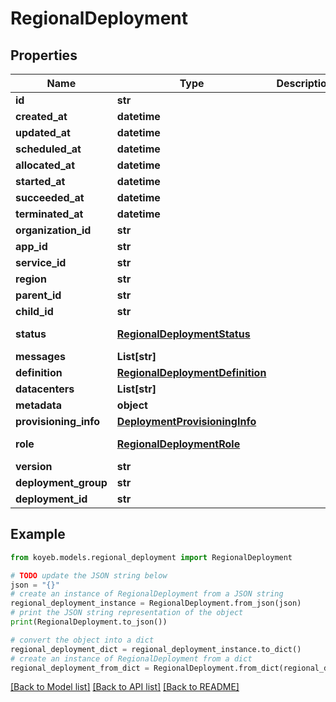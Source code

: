 # RegionalDeployment


## Properties

Name | Type | Description | Notes
------------ | ------------- | ------------- | -------------
**id** | **str** |  | [optional] 
**created_at** | **datetime** |  | [optional] 
**updated_at** | **datetime** |  | [optional] 
**scheduled_at** | **datetime** |  | [optional] 
**allocated_at** | **datetime** |  | [optional] 
**started_at** | **datetime** |  | [optional] 
**succeeded_at** | **datetime** |  | [optional] 
**terminated_at** | **datetime** |  | [optional] 
**organization_id** | **str** |  | [optional] 
**app_id** | **str** |  | [optional] 
**service_id** | **str** |  | [optional] 
**region** | **str** |  | [optional] 
**parent_id** | **str** |  | [optional] 
**child_id** | **str** |  | [optional] 
**status** | [**RegionalDeploymentStatus**](RegionalDeploymentStatus.md) |  | [optional] [default to RegionalDeploymentStatus.PENDING]
**messages** | **List[str]** |  | [optional] 
**definition** | [**RegionalDeploymentDefinition**](RegionalDeploymentDefinition.md) |  | [optional] 
**datacenters** | **List[str]** |  | [optional] 
**metadata** | **object** |  | [optional] 
**provisioning_info** | [**DeploymentProvisioningInfo**](DeploymentProvisioningInfo.md) |  | [optional] 
**role** | [**RegionalDeploymentRole**](RegionalDeploymentRole.md) |  | [optional] [default to RegionalDeploymentRole.INVALID]
**version** | **str** |  | [optional] 
**deployment_group** | **str** |  | [optional] 
**deployment_id** | **str** |  | [optional] 

## Example

```python
from koyeb.models.regional_deployment import RegionalDeployment

# TODO update the JSON string below
json = "{}"
# create an instance of RegionalDeployment from a JSON string
regional_deployment_instance = RegionalDeployment.from_json(json)
# print the JSON string representation of the object
print(RegionalDeployment.to_json())

# convert the object into a dict
regional_deployment_dict = regional_deployment_instance.to_dict()
# create an instance of RegionalDeployment from a dict
regional_deployment_from_dict = RegionalDeployment.from_dict(regional_deployment_dict)
```
[[Back to Model list]](../README.md#documentation-for-models) [[Back to API list]](../README.md#documentation-for-api-endpoints) [[Back to README]](../README.md)


